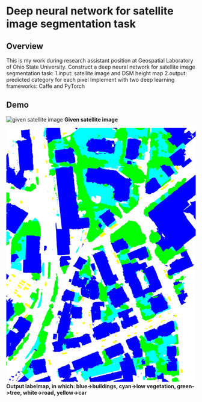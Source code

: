 Deep neural network for satellite image segmentation task
====================================================================
Overview
--------------------------------------------------------------------
This is my work during research assistant position at Geospatial Laboratory of Ohio State University. Construct a deep neural network for satellite image segmentation task:
1.input: satellite image and DSM height map
2.output: predicted category for each pixel
Implement with two deep learning frameworks: Caffe and PyTorch

Demo
---------------------------------------------------------------------
![given satellite image](https://raw.githubusercontent.com/cyanBuckeye/SatelliteImageProcessing/master/demo/demo1/test-img.jpg "given satellite image")
__Given satellite image__

![output labelmap](https://raw.githubusercontent.com/cyanBuckeye/SatelliteImageProcessing/master/demo/demo1/predict-label.jpg "output labelmap")
__Output labelmap, in which: blue->buildings, cyan->low vegetation, green->tree, white->road, yellow->car__
